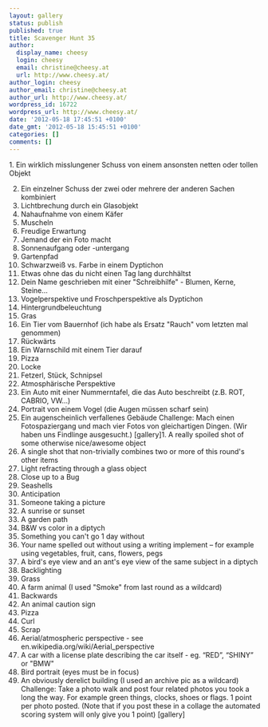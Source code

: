 ```yaml
---
layout: gallery
status: publish
published: true
title: Scavenger Hunt 35
author:
  display_name: cheesy
  login: cheesy
  email: christine@cheesy.at
  url: http://www.cheesy.at/
author_login: cheesy
author_email: christine@cheesy.at
author_url: http://www.cheesy.at/
wordpress_id: 16722
wordpress_url: http://www.cheesy.at/
date: '2012-05-18 17:45:51 +0100'
date_gmt: '2012-05-18 15:45:51 +0100'
categories: []
comments: []
---
```

<!--:de-->1. Ein wirklich misslungener Schuss von einem ansonsten netten oder tollen Objekt
2. Ein einzelner Schuss der zwei oder mehrere der anderen Sachen kombiniert
3. Lichtbrechung durch ein Glasobjekt
4. Nahaufnahme von einem Käfer
5. Muscheln
6. Freudige Erwartung
7. Jemand der ein Foto macht
8. Sonnenaufgang oder -untergang
9. Gartenpfad
10. Schwarzweiß vs. Farbe in einem Dyptichon
11. Etwas ohne das du nicht einen Tag lang durchhältst
12. Dein Name geschrieben mit einer "Schreibhilfe" - Blumen, Kerne, Steine...
13. Vogelperspektive und Froschperspektive als Dyptichon
14. Hintergrundbeleuchtung
15. Gras
16. Ein Tier vom Bauernhof (ich habe als Ersatz "Rauch" vom letzten mal genommen)
17. Rückwärts
18. Ein Warnschild mit einem Tier darauf
19. Pizza
20. Locke
21. Fetzerl, Stück, Schnipsel
22. Atmosphärische Perspektive
23. Ein Auto mit einer Nummerntafel, die das Auto beschreibt (z.B. ROT, CABRIO, VW...)
24. Portrait von einem Vogel (die Augen müssen scharf sein)
25. Ein augenscheinlich verfallenes Gebäude
Challenge: Mach einen Fotospaziergang und mach vier Fotos von gleichartigen Dingen. (Wir haben uns Findlinge ausgesucht.)
[gallery]<!--:--><!--:en-->1. A really spoiled shot of some otherwise nice/awesome object
2. A single shot that non-trivially combines two or more of this round's other items
3. Light refracting through a glass object
4. Close up to a Bug
5. Seashells
6. Anticipation
7. Someone taking a picture
8. A sunrise or sunset
9. A garden path
10. B&W vs color in a diptych
11. Something you can't go 1 day without
12. Your name spelled out without using a writing implement – for example using vegetables, fruit, cans, flowers, pegs
13. A bird's eye view and an ant's eye view of the same subject in a diptych
14. Backlighting
15. Grass
16. A farm animal (I used "Smoke" from last round as a wildcard)
17. Backwards
18. An animal caution sign
19. Pizza
20. Curl
21. Scrap
22. Aerial/atmospheric perspective - see en.wikipedia.org/wiki/Aerial\_perspective
23. A car with a license plate describing the car itself - eg. “RED”, “SHINY” or "BMW"
24. Bird portrait (eyes must be in focus)
25. An obviously derelict building (I used an archive pic as a wildcard)
Challenge: Take a photo walk and post four related photos you took a long the way. For example green things, clocks, shoes or flags. 1 point per photo posted. (Note that if you post these in a collage the automated scoring system will only give you 1 point)
[gallery]<!--:-->
